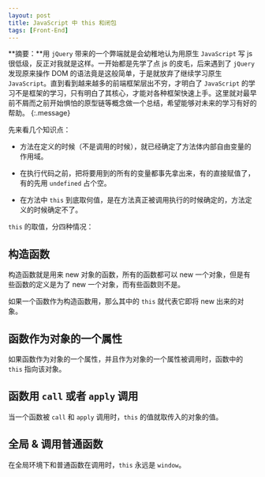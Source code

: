 ```yaml
---
layout: post
title: JavaScript 中 this 和闭包
tags: [Front-End]
---
```


**摘要：**用 `jQuery` 带来的一个弊端就是会幼稚地认为用原生 `JavaScript` 写 js 很低级，反正对我就是这样。一开始都是先学了点 js 的皮毛，后来遇到了 `jQuery` 发现原来操作 DOM 的语法竟是这般简单，于是就放弃了继续学习原生 `JavaScript`。直到看到越来越多的前端框架层出不穷，才明白了 `JavaScript` 的学习不是框架的学习，只有明白了其核心，才能对各种框架快速上手。这里就对最早前不屑而之前开始惧怕的原型链等概念做一个总结，希望能够对未来的学习有好的帮助。 
{:.message}

先来看几个知识点：

* 方法在定义的时候（不是调用的时候），就已经确定了方法体内部自由变量的作用域。

* 在执行代码之前，把将要用到的所有的变量都事先拿出来，有的直接赋值了，有的先用 `undefined` 占个空。

* 在方法中 `this` 到底取何值，是在方法真正被调用执行的时候确定的，方法定义的时候确定不了。

`this` 的取值，分四种情况：

## 构造函数

构造函数就是用来 new 对象的函数，所有的函数都可以 new 一个对象，但是有些函数的定义是为了 new 一个对象，而有些函数则不是。

如果一个函数作为构造函数用，那么其中的 `this` 就代表它即将 new 出来的对象。

## 函数作为对象的一个属性

如果函数作为对象的一个属性，并且作为对象的一个属性被调用时，函数中的 `this` 指向该对象。

## 函数用 `call` 或者 `apply` 调用

当一个函数被 `call` 和 `apply` 调用时，`this` 的值就取传入的对象的值。

## 全局 & 调用普通函数

在全局环境下和普通函数在调用时，`this` 永远是 `window`。